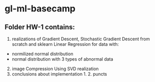 # gl-ml-basecamp

## Folder HW-1 contains:
1. realizations of Gradient Descent, Stochastic Gradient Descent from scratch and sklearn Linear Regression for data with:
- normilized normal distribution
- normal distribution with 3 types of abnormal data
2. image Compression Using SVD realization
3. conclusions about implementation 1. 2. puncts
